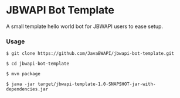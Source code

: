 #  JBWAPI Bot Template

A small template hello world bot for JBWAPI users to ease setup.

### Usage
```
$ git clone https://github.com/JavaBWAPI/jbwapi-bot-template.git

$ cd jbwapi-bot-template

$ mvn package

$ java -jar target/jbwapi-template-1.0-SNAPSHOT-jar-with-dependencies.jar
```
